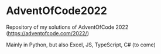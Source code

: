 # AdventOfCode2022
Repository of my solutions of AdventOfCode 2022 (https://adventofcode.com/2022/)

Mainly in Python, but also Excel, JS, TypeScript, C# (to come)
